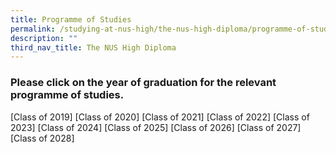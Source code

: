 ```yaml
---
title: Programme of Studies
permalink: /studying-at-nus-high/the-nus-high-diploma/programme-of-studies/
description: ""
third_nav_title: The NUS High Diploma
---
```

### **Please click on the year of graduation for the relevant programme of studies.**
[Class of 2019]
[Class of 2020]
[Class of 2021]
[Class of 2022]
[Class of 2023]
[Class of 2024]
[Class of 2025]
[Class of 2026]
[Class of 2027]
[Class of 2028]